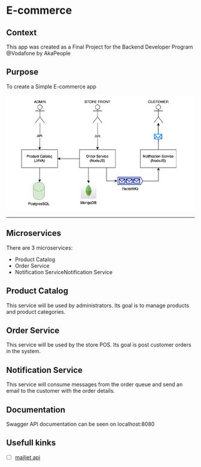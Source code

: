 # E-commerce

## Context

This app was created as a Final Project for the Backend Developer Program @Vodafone by AkaPeople

## Purpose

To create a Simple E-commerce app


![Project Diagram](/images/diagram.PNG "Project Diagram")


***

## Microservices

There are 3 microservices:

- Product Catalog
- Order Service
- Notification ServiceNotification Service


## Product Catalog

This service will be used by administrators. 
Its goal is to manage products and product categories.


## Order Service

This service will be used by the store POS. 
Its goal is post customer orders in the system.


## Notification Service

This service will consume messages from the order queue and send
an email to the customer with the order details.


## Documentation

Swagger API documentation can be seen on localhost:8080


## Usefull kinks
 

- [ ] [mailjet api](https://dev.mailjet.com/email/guides/send-api-v31/)


